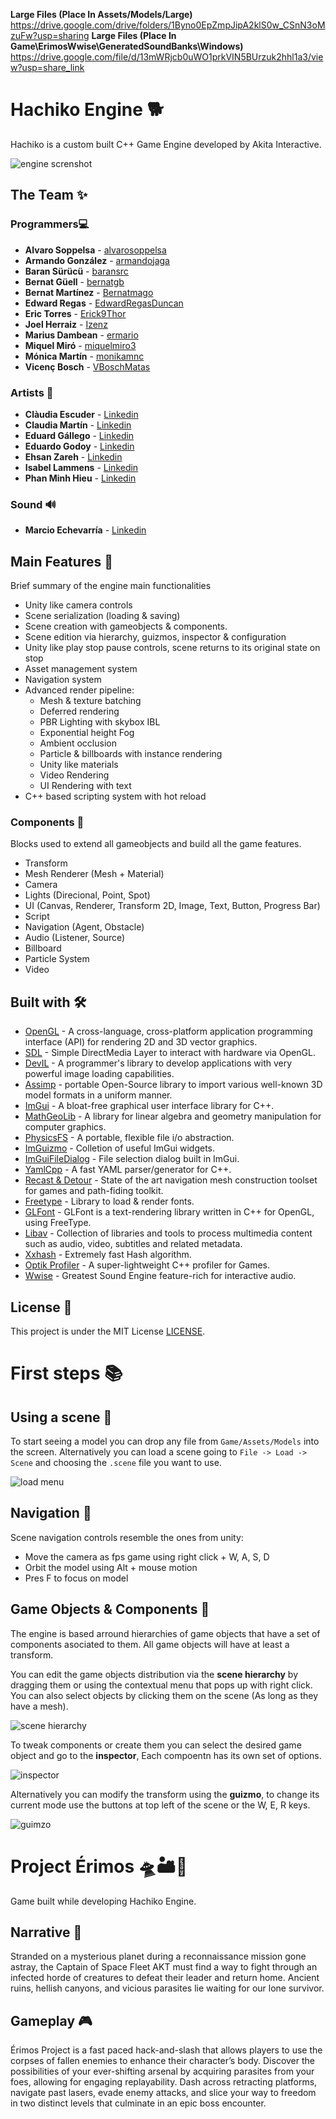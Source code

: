 **Large Files (Place In Assets/Models/Large)** https://drive.google.com/drive/folders/1Byno0EpZmpJipA2klS0w_CSnN3oMzuFw?usp=sharing
**Large Files (Place In Game\ErimosWwise\GeneratedSoundBanks\Windows)** https://drive.google.com/file/d/13mWRjcb0uWO1prkVIN5BUrzuk2hhl1a3/view?usp=share_link

# Hachiko Engine 🐕
Hachiko is a custom built C++ Game Engine developed by Akita Interactive.

![engine screnshot](Screenshots/example.PNG)

## The Team ✨
### Programmers💻
* **Alvaro Soppelsa** - [alvarosoppelsa](https://github.com/alvarosoppelsa)
* **Armando González** - [armandojaga](https://github.com/armandojaga)
* **Baran Sürücü** - [baransrc](https://github.com/baransrc)
* **Bernat Güell** - [bernatgb](https://github.com/bernatgb)
* **Bernat Martínez** - [Bernatmago](https://github.com/Bernatmago)
* **Edward Regas** - [EdwardRegasDuncan](https://github.com/EdwardRegasDuncan)
* **Eric Torres** - [Erick9Thor](https://github.com/Erick9Thor)
* **Joel Herraiz** - [Izenz](https://github.com/Izenz)
* **Marius Dambean** - [ermario](https://github.com/ermario)
* **Miquel Miró** - [miquelmiro3](https://github.com/miquelmiro3)
* **Mónica Martín** - [monikamnc](https://github.com/monikamnc)
* **Vicenç Bosch** - [VBoschMatas](https://github.com/VBoschMatas)

### Artists 🎨
* **Clàudia Escuder** - [Linkedin](https://www.linkedin.com/in/claudia-escuder-b78b661bb)
* **Claudia Martín** - [Linkedin](https://www.linkedin.com/in/claudia-martin-5848721b7)
* **Eduard Gállego** - [Linkedin](https://www.linkedin.com/in/eduardgallegorodriguez)
* **Eduardo Godoy** - [Linkedin](https://www.linkedin.com/in/eduardo-godoy-saavedra)
* **Ehsan Zareh** - [Linkedin](https://www.linkedin.com/in/ehsan-zareh-6497831b7)
* **Isabel Lammens** - [Linkedin](https://www.linkedin.com/in/isabel-lammens-516bba1bb)
* **Phan Minh Hieu** - [Linkedin](https://www.linkedin.com/in/hnguyen7596)

### Sound 🔊
* **Marcio Echevarría** - [Linkedin](https://www.linkedin.com/in/marcio-echeverria-39b08241)

## Main Features 🧪
Brief summary of the engine main functionalities
- Unity like camera controls
- Scene serialization (loading & saving)
- Scene creation with gameobjects & components.
- Scene edition via hierarchy, guizmos, inspector & configuration
- Unity like play stop pause controls, scene returns to its original state on stop
- Asset management system
- Navigation system
- Advanced render pipeline:
    - Mesh & texture batching
    - Deferred rendering
    - PBR Lighting with skybox IBL
    - Exponential height Fog
    - Ambient occlusion
    - Particle & billboards with instance rendering
    - Unity like materials
    - Video Rendering
    - UI Rendering with text
- C++ based scripting system with hot reload

### Components 🔬
Blocks used to extend all gameobjects and build all the game features.

- Transform
- Mesh Renderer (Mesh + Material)
- Camera
- Lights (Direcional, Point, Spot)
- UI (Canvas, Renderer, Transform 2D, Image, Text, Button, Progress Bar)
- Script
- Navigation (Agent, Obstacle)
- Audio (Listener, Source)
- Billboard
- Particle System
- Video

## Built with 🛠️

* [OpenGL](https://www.opengl.org//) - A cross-language, cross-platform application programming interface (API) for rendering 2D and 3D vector graphics.
* [SDL](https://www.libsdl.org/) - Simple DirectMedia Layer to interact with hardware via OpenGL.
* [DevIL](http://openil.sourceforge.net/about.php) - A programmer's library to develop applications with very powerful image loading capabilities.
* [Assimp](https://www.assimp.org/) - portable Open-Source library to import various well-known 3D model formats in a uniform manner.
* [ImGui](https://github.com/ocornut/imgui) - A bloat-free graphical user interface library for C++.
* [MathGeoLib](https://github.com/juj/MathGeoLib) - A library for linear algebra and geometry manipulation for computer graphics.
* [PhysicsFS](https://github.com/icculus/physfs) - A portable, flexible file i/o abstraction.
* [ImGuizmo](https://github.com/CedricGuillemet/ImGuizmo) - Colletion of useful ImGui widgets.
* [ImGuiFileDialog](https://github.com/aiekick/ImGuiFileDialog) - File selection dialog built in ImGui.
* [YamlCpp](https://github.com/jbeder/yaml-cpp) - A fast YAML parser/generator for C++.
* [Recast & Detour](https://github.com/recastnavigation/recastnavigation) - State of the art navigation mesh construction toolset for games and path-fiding toolkit.
* [Freetype](https://gitlab.freedesktop.org/freetype/freetype) - Library to load & render fonts.
* [GLFont](https://github.com/jtberglund/GLFont) - GLFont is a text-rendering library written in C++ for OpenGL, using FreeType.
* [Libav](https://github.com/libav/libav) - Collection of libraries and tools to process multimedia content such as audio, video, subtitles and related metadata.
* [Xxhash](https://github.com/Cyan4973/xxHash) - Extremely fast Hash algorithm.
* [Optik Profiler](https://github.com/bombomby/optick) - A super-lightweight C++ profiler for Games.
* [Wwise](https://www.audiokinetic.com) - Greatest Sound Engine feature-rich for interactive audio.

## License 📄
This project is under the MIT License [LICENSE](LICENSE).

# First steps 📚

## Using a scene 🌄
To start seeing a model you can drop any file from ```Game/Assets/Models``` into the screen. Alternatively you can load a scene going to ``` File -> Load -> Scene ``` and choosing the ```.scene``` file you want to use.

![load menu](Screenshots/load_menu.PNG)


## Navigation 🚀
Scene navigation controls resemble the ones from unity:
* Move the camera as fps game using right click + W, A, S, D
* Orbit the model using Alt + mouse motion
* Pres F to focus on model

## Game Objects & Components 🗿
The engine is based arround hierarchies of game objects that have a set of components asociated to them. All game objects will have at least a transform.

You can edit the game objects distribution via the **scene hierarchy** by dragging them or using the contextual menu that pops up with right click. You can also select objects by clicking them on the scene (As long as they have a mesh).

![scene hierarchy](Screenshots/hierarchy.PNG)

To tweak components or create them you can select the desired game object and go to the **inspector**, Each compoentn has its own set of options.

![inspector](Screenshots/inspector.PNG)

Alternatively you can modify the transform using the **guizmo**, to change its current mode use the buttons at top left of the scene or the W, E, R keys.

![guimzo](Screenshots/guizmo.PNG)

# Project Érimos 🛸🏜️💎
Game built while developing Hachiko Engine.

## Narrative 📜
Stranded on a mysterious planet during a reconnaissance mission gone astray, the Captain of Space Fleet AKT must find a way to fight through an infected horde of creatures to defeat their leader and return home. Ancient ruins, hellish canyons, and vicious parasites lie waiting for our lone survivor. 

## Gameplay 🎮
Érimos Project is a fast paced hack-and-slash that allows players to use the corpses of fallen enemies to enhance their character’s body. Discover the possibilities of your ever-shifting arsenal by acquiring parasites from your foes, allowing for engaging replayability. Dash across retracting platforms, navigate past lasers, evade enemy attacks, and slice your way to freedom in two distinct levels that culminate in an epic boss encounter. 



